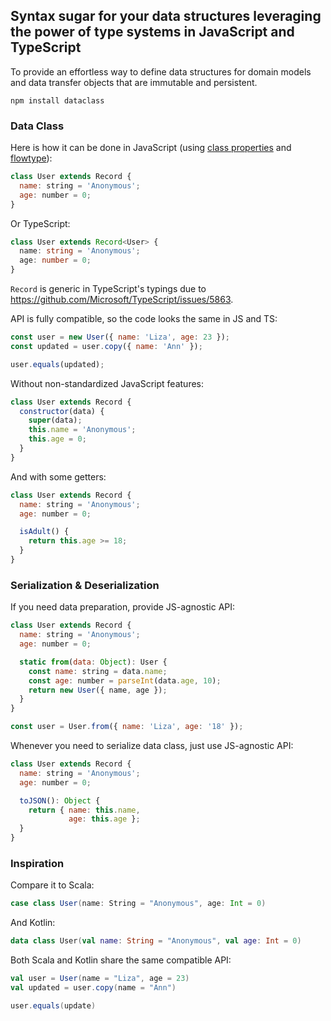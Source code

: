 ## Syntax sugar for your data structures leveraging the power of type systems in JavaScript and TypeScript

To provide an effortless way to define data structures for domain models and data transfer objects that are immutable and persistent.

    npm install dataclass

### Data Class

Here is how it can be done in JavaScript (using [class properties](https://github.com/tc39/proposal-class-fields) and [flowtype](https://flow.org)):

```javascript
class User extends Record {
  name: string = 'Anonymous';
  age: number = 0;
}
```

Or TypeScript:

```typescript
class User extends Record<User> {
  name: string = 'Anonymous';
  age: number = 0;
}
```

`Record` is generic in TypeScript's typings due to https://github.com/Microsoft/TypeScript/issues/5863.

API is fully compatible, so the code looks the same in JS and TS:

```javascript
const user = new User({ name: 'Liza', age: 23 });
const updated = user.copy({ name: 'Ann' });

user.equals(updated);
```

Without non-standardized JavaScript features:

```javascript
class User extends Record {
  constructor(data) {
    super(data);
    this.name = 'Anonymous';
    this.age = 0;
  }
}
```

And with some getters:

```javascript
class User extends Record {
  name: string = 'Anonymous';
  age: number = 0;

  isAdult() {
    return this.age >= 18;
  }
}
```

### Serialization & Deserialization

If you need data preparation, provide JS-agnostic API:

```javascript
class User extends Record {
  name: string = 'Anonymous';
  age: number = 0;

  static from(data: Object): User {
    const name: string = data.name;
    const age: number = parseInt(data.age, 10);
    return new User({ name, age });
  }
}

const user = User.from({ name: 'Liza', age: '18' });
```

Whenever you need to serialize data class, just use JS-agnostic API:

```javascript
class User extends Record {
  name: string = 'Anonymous';
  age: number = 0;

  toJSON(): Object {
    return { name: this.name,
             age: this.age };
  }
}
```

### Inspiration

Compare it to Scala:

```scala
case class User(name: String = "Anonymous", age: Int = 0)
```

And Kotlin:

```kotlin
data class User(val name: String = "Anonymous", val age: Int = 0)
```

Both Scala and Kotlin share the same compatible API:

```scala
val user = User(name = "Liza", age = 23)
val updated = user.copy(name = "Ann")

user.equals(update)
```
